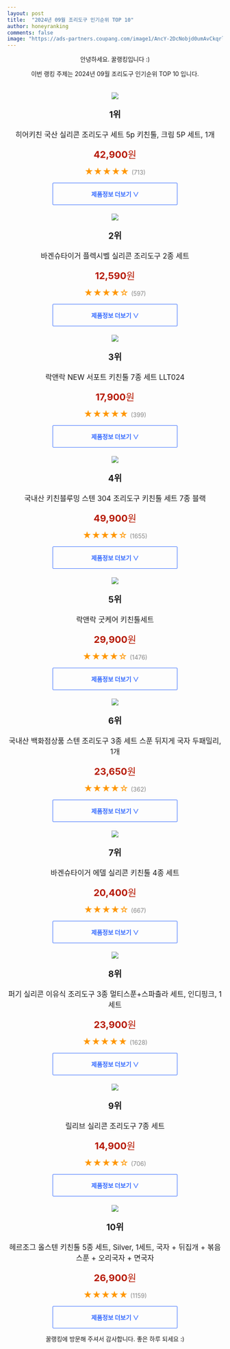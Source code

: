 ```yaml
---
layout: post
title:  "2024년 09월 조리도구 인기순위 TOP 10"
author: honeyranking
comments: false
image: "https://ads-partners.coupang.com/image1/AncY-2DcNobjd0umAvCkqrlHLr24T9-TA00ouG8l_7zesPJkuz4Il3hk3yjJUymYJ45H4k4Vdyx-kfn1rXqzziyRaIfuNxDfvQZ1ou5cZA3rvxdjD5QbluJQ8hgaX5qyXiYVtqmPLHrCKpCxEl1HFFv8VCH9JZm0C7qNq8o4W0O2QUsmq4FKJst6QEF5BDcxWeyWYOPvvA5UydV4cxEzWMRQQOxUd7g0y8gDXWS9rNcyTYuVhpWwBIecDRuaAWgzX0fVbPLTxVyNhFRVFLMOywqG19tGSA3sjgGMA3AyHpg6j7ZvJFIZMKxH6CFQYL6O"
---
```

<p style="text-align: center;">안녕하세요. 꿀랭킹입니다 :)</p>
<p style="text-align: center;">이번 랭킹 주제는 2024년 09월 조리도구 인기순위 TOP 10 입니다.</p><center><img src="https://ads-partners.coupang.com/image1/AncY-2DcNobjd0umAvCkqrlHLr24T9-TA00ouG8l_7zesPJkuz4Il3hk3yjJUymYJ45H4k4Vdyx-kfn1rXqzziyRaIfuNxDfvQZ1ou5cZA3rvxdjD5QbluJQ8hgaX5qyXiYVtqmPLHrCKpCxEl1HFFv8VCH9JZm0C7qNq8o4W0O2QUsmq4FKJst6QEF5BDcxWeyWYOPvvA5UydV4cxEzWMRQQOxUd7g0y8gDXWS9rNcyTYuVhpWwBIecDRuaAWgzX0fVbPLTxVyNhFRVFLMOywqG19tGSA3sjgGMA3AyHpg6j7ZvJFIZMKxH6CFQYL6O" style="margin-top:20px" /></center><p style="text-align: center; font-size: 20px"><b>1위</b></p><p style="text-align: center; font-size: 17px">히어키친 국산 실리콘 조리도구 세트 5p 키친툴, 크림 5P 세트, 1개</p><p style="text-align: center;"><span style="color: #b61800; font-size: 22px;"><b>42,900</b>원</span></p><p style="text-align: center;"><span style="color: #ff9600; font-size: 20px;">★★★★★ </span><span style="color: #878787;">(713)</span></p><center><a href="https://link.coupang.com/re/AFFSDP?lptag=AF3899140&subid=honeyrank&pageKey=7536635167&itemId=19801995376&vendorItemId=87709308461&traceid=V0-153-72d3a43aeeb53d86&clickBeacon=d3874260-7e38-11ef-9116-8d0d1f1c9225%7E3&requestid=20240929170000300310628718&token=31850C%7CMIXED"><div style="font-size: 14px; display: inline-block; padding: 15px 90px; color: #346aff; border-radius: 2px; border: 1px solid #346aff; cursor: pointer;"><b>제품정보 더보기 &or;</b></div></a></center><center><img src="https://ads-partners.coupang.com/image1/1pfkT5HC4UAmx9Gl1placOh3c6tvG7emCURC6jcE-Dkk9TjILD2ztZo5eE59ufMF5YA93X3rz8U5UxLvZQsUR_tdj8g167WW8_ndsZXDRi7OZS4ALsJhCXTqkfdQiSxqTW1SzNR_O0bKjIRKNk0n3-4yvTSu1EPHAhMkxyimUwZlwNz45Pxb1UVQENjYj6vd49OfuFlUAt_us9KTXcTQdiEgisIFq9e9gYbOCY4969uO79bozGPeUunaIhTt_idcC3CpXuNRFOOcip1ziSSa2TToEIKJliQiAkw=" style="margin-top:20px" /></center><p style="text-align: center; font-size: 20px"><b>2위</b></p><p style="text-align: center; font-size: 17px">바겐슈타이거 플렉시벨 실리콘 조리도구 2종 세트</p><p style="text-align: center;"><span style="color: #b61800; font-size: 22px;"><b>12,590</b>원</span></p><p style="text-align: center;"><span style="color: #ff9600; font-size: 20px;">★★★★☆ </span><span style="color: #878787;">(597)</span></p><center><a href="https://link.coupang.com/re/AFFSDP?lptag=AF3899140&subid=honeyrank&pageKey=6890758343&itemId=16541935943&vendorItemId=83728596476&traceid=V0-153-8fc5dc6ed706d4bc&requestid=20240929170000300310628718&token=31850C%7CMIXED"><div style="font-size: 14px; display: inline-block; padding: 15px 90px; color: #346aff; border-radius: 2px; border: 1px solid #346aff; cursor: pointer;"><b>제품정보 더보기 &or;</b></div></a></center><center><img src="https://ads-partners.coupang.com/image1/e0xRdY9iNq9GLqZVe8cV0ThfZT0LD__u2f-HYn5XTNJVo-Z3Zu7XT3YGVyRs6xyeDq8s_CyZy7Ceaf8KzSTE3_WjCAJgRwgYXHX84_gyyt6An9bJ2l4R6_Fh1DwH04f5qv6xZZiRbJvwjdomefvcvuFU6dTsOJJ9-JrErlLsIyJWrwL1oPqQk0iyajoxSoO3u8UH5AEwvNCa1QN9EJdnylZ25AvSxRv-0Xu7GJVg4RSIil1ufMI5ec-kMygU4nNYxxJVQeUWNPJ3tgdUcRDJleNxw_er18lLB7B5" style="margin-top:20px" /></center><p style="text-align: center; font-size: 20px"><b>3위</b></p><p style="text-align: center; font-size: 17px">락앤락 NEW 서포트 키친툴 7종 세트 LLT024</p><p style="text-align: center;"><span style="color: #b61800; font-size: 22px;"><b>17,900</b>원</span></p><p style="text-align: center;"><span style="color: #ff9600; font-size: 20px;">★★★★★ </span><span style="color: #878787;">(399)</span></p><center><a href="https://link.coupang.com/re/AFFSDP?lptag=AF3899140&subid=honeyrank&pageKey=6199194375&itemId=12289420750&vendorItemId=79559718301&traceid=V0-153-0f05b359d30d14b1&requestid=20240929170000300310628718&token=31850C%7CMIXED"><div style="font-size: 14px; display: inline-block; padding: 15px 90px; color: #346aff; border-radius: 2px; border: 1px solid #346aff; cursor: pointer;"><b>제품정보 더보기 &or;</b></div></a></center><center><img src="https://ads-partners.coupang.com/image1/q1DPH7tDlVWDSgmvq59kv4jMeRvZUCmRFCLsPSwWdp17TJ43xy8dTs8Ze3bWgagpO7o88ojO5BEFKzeKti1JjnYXDe0onOrwic2DxpMia094xomAMAFTsZQ_yelmPOc5RvMcxKhqSQd4JiSILuuUiOvJKOoGiB_mabqI0lCS4OKtL1j5zQvyYaOwIy218cf4JkT5FmeTV8sr-pqHpPZaXjNIE7CvmLXaGv8gWXnXqGDUjzV4ox33bhV4sdoIc6cKPYMsRRaq8XW8nxxPFBDfHWMVVvj6P3Vl82qltqGBLZcumuoNI0BMBhrjToEfFg==" style="margin-top:20px" /></center><p style="text-align: center; font-size: 20px"><b>4위</b></p><p style="text-align: center; font-size: 17px">국내산 키친블루밍 스텐 304 조리도구 키친툴 세트 7종 블랙</p><p style="text-align: center;"><span style="color: #b61800; font-size: 22px;"><b>49,900</b>원</span></p><p style="text-align: center;"><span style="color: #ff9600; font-size: 20px;">★★★★☆ </span><span style="color: #878787;">(1655)</span></p><center><a href="https://link.coupang.com/re/AFFSDP?lptag=AF3899140&subid=honeyrank&pageKey=7384698635&itemId=19079498237&vendorItemId=88253966093&traceid=V0-153-5e101e530b556809&clickBeacon=d3874260-7e38-11ef-9d33-585324871bb8%7E3&requestid=20240929170000300310628718&token=31850C%7CMIXED"><div style="font-size: 14px; display: inline-block; padding: 15px 90px; color: #346aff; border-radius: 2px; border: 1px solid #346aff; cursor: pointer;"><b>제품정보 더보기 &or;</b></div></a></center><center><img src="https://ads-partners.coupang.com/image1/KoYFZbpSAN4bCXjUKv_BIJRj_vcNtxyTIdyu_Zk9jUOWU4m9V-eE-nCYodT4tIxwu8gsu5lpRwfqsp1B1LFkJ-ECSOCsnkd6IYw6Lgpy0FFzoLL9AbL5IVDFM-fPazB96mqt65rKbPkW4ACtPEZ-y9tNvEhZlZgZc3-Tfl7L2FvfciYNobRxW46WAOIvL08QUG1CJ4nTxgWXaFgCVC8AyW_mXJ3PpF3dAeP_Fdy3ns5xzS5br8YVGMk60wnfvCCrcAbdNx9kNSCEtiwzd-NK-Fu-Zmbc6hbF9i8=" style="margin-top:20px" /></center><p style="text-align: center; font-size: 20px"><b>5위</b></p><p style="text-align: center; font-size: 17px">락앤락 굿케어 키친툴세트</p><p style="text-align: center;"><span style="color: #b61800; font-size: 22px;"><b>29,900</b>원</span></p><p style="text-align: center;"><span style="color: #ff9600; font-size: 20px;">★★★★☆ </span><span style="color: #878787;">(1476)</span></p><center><a href="https://link.coupang.com/re/AFFSDP?lptag=AF3899140&subid=honeyrank&pageKey=4534412594&itemId=5480916709&vendorItemId=72780627729&traceid=V0-153-f3d68cd1b0696d46&requestid=20240929170000300310628718&token=31850C%7CMIXED"><div style="font-size: 14px; display: inline-block; padding: 15px 90px; color: #346aff; border-radius: 2px; border: 1px solid #346aff; cursor: pointer;"><b>제품정보 더보기 &or;</b></div></a></center><center><img src="https://ads-partners.coupang.com/image1/RdmGZCz5mp2P3l8yRfmunzQiW2h4LV9wFCPuiSuz8HcBxjTTtpmOk92s_tE8pJkCIfyrsiUufr7ZIkoFMsDKoNq0JSiLUEKcTIDo_rUe6XZ7zgTarNnq7-b7nZrpqcACIYe3_SilD-71W8OF-LacPJQHGQRCAgF7jxx0RFmBT-WqeXUG_Azu1U9Cznvj4L343Feuofu-khVc2RcHhKbimRZ7H48XRHo3M0lmCFdrRkmJfeDxDYhIxWE5a29WyB_dBai4Z23acHYx3dcUXTvCHC_uEL6AhTso6Q4xjIprio7q9mCOykpaxHqQvqK--gQ=" style="margin-top:20px" /></center><p style="text-align: center; font-size: 20px"><b>6위</b></p><p style="text-align: center; font-size: 17px">국내산 백화점상품 스텐 조리도구 3종 세트 스푼 뒤지게 국자 두패밀리, 1개</p><p style="text-align: center;"><span style="color: #b61800; font-size: 22px;"><b>23,650</b>원</span></p><p style="text-align: center;"><span style="color: #ff9600; font-size: 20px;">★★★★☆ </span><span style="color: #878787;">(362)</span></p><center><a href="https://link.coupang.com/re/AFFSDP?lptag=AF3899140&subid=honeyrank&pageKey=8209385385&itemId=23559036073&vendorItemId=90585407266&traceid=V0-153-642d2d51ee03316c&clickBeacon=d3874260-7e38-11ef-8b09-408d21789104%7E3&requestid=20240929170000300310628718&token=31850C%7CMIXED"><div style="font-size: 14px; display: inline-block; padding: 15px 90px; color: #346aff; border-radius: 2px; border: 1px solid #346aff; cursor: pointer;"><b>제품정보 더보기 &or;</b></div></a></center><center><img src="https://ads-partners.coupang.com/image1/nSb8ru_DiKsynjNnnbz0XnGeIuOK8wD3OWqUY2M4aExsSzzIoxSa_0GsVlDwkO2rx3s7FVSGBCg6glAcWKMxsTo-ciMgt3pVmfzocUD01cJTQnQUM0B6QTaMiwJ3qoLbjBWNDMJ2jQsbxT0TS_DPQlde07xXAXP3rgwlbSVy1mLc1qlnSn_aq-fEyIcdBFT85bkXfozAkC4m-NIB9NjFkO78hM_QLsYaf1EuX6A1qDwZdenHvrqkYLN-lFHGxgE1i52W7UDEosIkCKn3cOPcc-v4jED4d0NGew==" style="margin-top:20px" /></center><p style="text-align: center; font-size: 20px"><b>7위</b></p><p style="text-align: center; font-size: 17px">바겐슈타이거 에델 실리콘 키친툴 4종 세트</p><p style="text-align: center;"><span style="color: #b61800; font-size: 22px;"><b>20,400</b>원</span></p><p style="text-align: center;"><span style="color: #ff9600; font-size: 20px;">★★★★☆ </span><span style="color: #878787;">(667)</span></p><center><a href="https://link.coupang.com/re/AFFSDP?lptag=AF3899140&subid=honeyrank&pageKey=7578530987&itemId=20001025609&vendorItemId=87098140701&traceid=V0-153-09e80cdad95a255a&requestid=20240929170000300310628718&token=31850C%7CMIXED"><div style="font-size: 14px; display: inline-block; padding: 15px 90px; color: #346aff; border-radius: 2px; border: 1px solid #346aff; cursor: pointer;"><b>제품정보 더보기 &or;</b></div></a></center><center><img src="https://ads-partners.coupang.com/image1/RAnlm5SuC4Y0CQNmRAyC4ai0uu6Rqf6AgwcYGmAjEn5HGTXVLPHrOy2U1kTl9tjQyefmx0qXOgwtVNbum5f4KyFsYXjV5X--DBT_wUhPbCbQZkmFGHoWxa8NbqRZAyfjkWBJPmnQEl8ZyavvBIr-qlcxMiyOJAhHd2HNiZJwIg96yhiUqdsjSzmVJRVTnFAkg6YpgLxJ36tUwGX12PSyoPQdVIT8x7PN6gNRkA3-KSOAv-MC_ov89KLelmrlJ5TC52ELmwrplZ3wm-fxGhkacryGYBk8tsQ_7hCq4xmV7JW2j8qrYLj_ctxNoViLA7Q=" style="margin-top:20px" /></center><p style="text-align: center; font-size: 20px"><b>8위</b></p><p style="text-align: center; font-size: 17px">퍼기 실리콘 이유식 조리도구 3종 멀티스푼+스파출라 세트, 인디핑크, 1세트</p><p style="text-align: center;"><span style="color: #b61800; font-size: 22px;"><b>23,900</b>원</span></p><p style="text-align: center;"><span style="color: #ff9600; font-size: 20px;">★★★★★ </span><span style="color: #878787;">(1628)</span></p><center><a href="https://link.coupang.com/re/AFFSDP?lptag=AF3899140&subid=honeyrank&pageKey=6514497813&itemId=14334008488&vendorItemId=86680761990&traceid=V0-153-d70ea6405fb0a960&clickBeacon=d3874260-7e38-11ef-83ba-d8f5df0f6391%7E3&requestid=20240929170000300310628718&token=31850C%7CMIXED"><div style="font-size: 14px; display: inline-block; padding: 15px 90px; color: #346aff; border-radius: 2px; border: 1px solid #346aff; cursor: pointer;"><b>제품정보 더보기 &or;</b></div></a></center><center><img src="https://ads-partners.coupang.com/image1/cVF5uzp-E74IFysUcWXGFXWLQJQMJ5GMVNUNZD8AQB3todCqhS7Lq_vJi7dCODB4bYUx_TW8u1ooX_-UDqD_uMZP7yNOVjnJ0EHqry8Y6F9nqc_KKSd9WZe5pjSolQx_uVFh93DBQ5I-21zSNqfAY-_x49VEXudq4bS1fDgp5-u4AvdDfCtOm9765_pQvR9U4RbqqOKCLoNWheaj8hLxlSrFOlxFcLoChdxBfn3tB7rja-lFTsQrhHPOKNEMXG4wF0QYgdsSE7hn1B52KECGFKcnK0Q6fpFx6WY=" style="margin-top:20px" /></center><p style="text-align: center; font-size: 20px"><b>9위</b></p><p style="text-align: center; font-size: 17px">릴리브 실리콘 조리도구 7종 세트</p><p style="text-align: center;"><span style="color: #b61800; font-size: 22px;"><b>14,900</b>원</span></p><p style="text-align: center;"><span style="color: #ff9600; font-size: 20px;">★★★★☆ </span><span style="color: #878787;">(706)</span></p><center><a href="https://link.coupang.com/re/AFFSDP?lptag=AF3899140&subid=honeyrank&pageKey=7650083273&itemId=20352599284&vendorItemId=87437054617&traceid=V0-153-f938d789bb347ac5&requestid=20240929170000300310628718&token=31850C%7CMIXED"><div style="font-size: 14px; display: inline-block; padding: 15px 90px; color: #346aff; border-radius: 2px; border: 1px solid #346aff; cursor: pointer;"><b>제품정보 더보기 &or;</b></div></a></center><center><img src="https://ads-partners.coupang.com/image1/NCje_YnP0SUT2FsxNF05voOwseScRvlscsHpsaafP3PFT9lSmNr94xfv1owr-oaMpDUXGIt1Z6G8sUJmYsSZ2tv9ahrujLVz6_e6k0qLlhbFToE8XFB4xl3MKnJnr1cIyMhRs517xUCXB_UmyMm7I0HKEy6Amsd85T2ylbepbTiMSw2HCnGSAKO9tfsdc0QFSg7_gO6-if8F_CZ6GlC4OQ8JA9Veom-UHzoInnwiSKfYdBrHKjVfFJE2Qd4mtwdYvw_T90u2uwL3m__oCrZKu8VFYKTuqW_W7OoOgBts2A==" style="margin-top:20px" /></center><p style="text-align: center; font-size: 20px"><b>10위</b></p><p style="text-align: center; font-size: 17px">헤르조그 올스텐 키친툴 5종 세트, Silver, 1세트, 국자 + 뒤집개 + 볶음스푼 + 오리국자 + 면국자</p><p style="text-align: center;"><span style="color: #b61800; font-size: 22px;"><b>26,900</b>원</span></p><p style="text-align: center;"><span style="color: #ff9600; font-size: 20px;">★★★★★ </span><span style="color: #878787;">(1159)</span></p><center><a href="https://link.coupang.com/re/AFFSDP?lptag=AF3899140&subid=honeyrank&pageKey=8248238657&itemId=23742552511&vendorItemId=90767144470&traceid=V0-153-e650635b32bdb351&clickBeacon=d3874260-7e38-11ef-8484-def305bef40b%7E3&requestid=20240929170000300310628718&token=31850C%7CMIXED"><div style="font-size: 14px; display: inline-block; padding: 15px 90px; color: #346aff; border-radius: 2px; border: 1px solid #346aff; cursor: pointer;"><b>제품정보 더보기 &or;</b></div></a></center><p style="text-align: center;">꿀랭킹에 방문해 주셔서 감사합니다. 좋은 하루 되세요 :)</p>